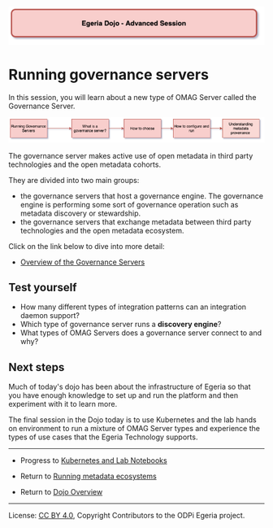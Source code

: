 <!-- SPDX-License-Identifier: CC-BY-4.0 -->
<!-- Copyright Contributors to the ODPi Egeria project 2020. -->

![Red - Advanced sessions](egeria-dojo-session-coding-red-advanced-session.png)

# Running governance servers

In this session, you will learn about a new type of OMAG Server called the Governance Server.

![Governance Server Content](egeria-dojo-day-1-3-3-2-running-governance-servers.png)

The governance server makes active use of open metadata in third party technologies and the open metadata cohorts.

They are divided into two main groups:
* the governance servers that host a governance engine. 
The governance engine is performing some sort of governance operation such as metadata discovery or stewardship.
* the governance servers that exchange metadata between third party technologies and the open metadata ecosystem.

Click on the link below to dive into more detail:

* [Overview of the Governance Servers](../../../open-metadata-implementation/admin-services/docs/concepts/governance-server-types.md)

## Test yourself

* How many different types of integration patterns can an integration daemon support?
* Which type of governance server runs a **discovery engine**?
* What types of OMAG Servers does a governance server connect to and why?

## Next steps

Much of today's dojo has been about the infrastructure of Egeria so that you have enough knowledge to set up and
run the platform and then experiment with it to learn more.
 
The final session in the Dojo today is to use Kubernetes and the lab hands on environment
to run a mixture of OMAG Server types and experience the types of use cases that the Egeria
Technology supports.

----
* Progress to [Kubernetes and Lab Notebooks](egeria-dojo-day-1-3-3-3-kubernetes-and-labs.md)


* Return to [Running metadata ecosystems](egeria-dojo-day-1-3-3-running-metadata-ecosystems.md)
* Return to [Dojo Overview](.)

----
License: [CC BY 4.0](https://creativecommons.org/licenses/by/4.0/),
Copyright Contributors to the ODPi Egeria project.